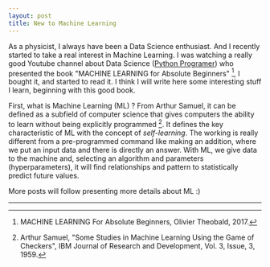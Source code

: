 ```yaml
---
layout: post
title: New to Machine Learning
---
```


As a physicist, I always have been a Data Science enthusiast. And I recently started to take a real interest in Machine Learning. I was watching a really good Youtube channel about Data Science ([Python Programer](https://www.youtube.com/channel/UC68KSmHePPePCjW4v57VPQg)) who presented the book "MACHINE LEARNING for Absolute Beginners" [^1], I bought it, and started to read it. I think I will write here some interesting stuff I learn, beginning with this good book.

First, what is Machine Learning (ML) ? From Arthur Samuel, it can be defined as a subfield of computer science that gives computers the ability to learn without being explicitly programmed [^2]. It defines the key characteristic of ML with the concept of *self-learning*. The working is really different from a pre-programmed command like making an addition, where we put an input data and there is directly an answer. With ML, we give data to the machine and, selecting an algorithm and parameters (hyperparameters), it will find relationships and pattern to statistically predict future values.

More posts will follow presenting more details about ML :)

-----------------

[^1]: MACHINE LEARNING For Absolute Beginners, Olivier Theobald, 2017.
[^2]: Arthur Samuel, "Some Studies in Machine Learning Using the Game of Checkers", IBM Journal of Research and Development, Vol. 3, Issue, 3, 1959.
